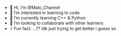 - 👋 Hi, I’m @Matc_Channel
- 👀 I’m interested in learning to code
- 🌱 I’m currently learning C++ & Python
- 💞️ I’m looking to collaborate with other learners
- ⚡ Fun fact: ...?? idk just trying to get better i guess so

<!---
Kramercito/Kramercito is a ✨ special ✨ repository because its `README.md` (this file) appears on your GitHub profile.
You can click the Preview link to take a look at your changes.
--->
